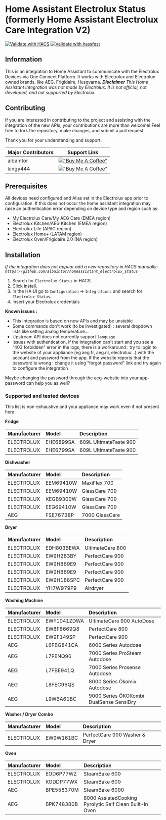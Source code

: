 # Home Assistant Electrolux Status (formerly Home Assistant Electrolux Care Integration V2)

[![Validate with HACS](https://github.com/albaintor/homeassistant_electrolux_status/actions/workflows/hacs.yml/badge.svg)](https://github.com/albaintor/homeassistant_electrolux_status/actions/workflows/hacs.yml)
[![Validate with hassfest](https://github.com/albaintor/homeassistant_electrolux_status/actions/workflows/hassfest.yml/badge.svg)](https://github.com/albaintor/homeassistant_electrolux_status/actions/workflows/hassfest.yml)

## Information

This is an integration to Home Assistant to communicate with the Electrolux Devices via One Connect Platform. It works with Electrolux and Electrolux owned brands, like AEG, Frigidaire, Husqvarna.
**_Disclaimer_** _This Home Assistant integration was not made by Electrolux. It is not official, not developed, and not supported by Electrolux._

## Contributing

If you are interested in contributing to the project and assisting with the integration of the new APIs, your contributions are more than welcome! Feel free to fork the repository, make changes, and submit a pull request.

Thank you for your understanding and support.

| Major Contributors | Support Link                                                                                                                         |
| ------------------ | ------------------------------------------------------------------------------------------------------------------------------------ |
| albaintor          | [!["Buy Me A Coffee"](https://www.buymeacoffee.com/assets/img/custom_images/orange_img.png)](https://www.buymeacoffee.com/albaintor) |
| kingy444           | [!["Buy Me A Coffee"](https://www.buymeacoffee.com/assets/img/custom_images/orange_img.png)](https://www.buymeacoffee.com/kingy444)  |

## Prerequisites

All devices need configured and Alias set in the Electrolux app prior to configuration.
If this does not occur the home assistant integration may raise an authentication error depending on device type and region such as:

- My Electrolux Care/My AEG Care (EMEA region)
- Electrolux Kitchen/AEG Kitchen (EMEA region)
- Electrolux Life (APAC region)
- Electrolux Home+ (LATAM region)
- Electrolux Oven/Frigidaire 2.0 (NA region)

## Installation

_If the integration does not appear add a new repository in HACS manually: `https://github.com/albaintor/homeassistant_electrolux_status`_

1. Search for `Electrolux Status` in HACS.
2. Click install.
3. In the HA UI go to `Configuration` -> `Integrations` and search for `Electrolux Status`.
4. Insert your Electrolux credentials

**Known issues :**

- This integration is based on new APIs and may be unstable
- Some commands don't work (to be investigated) : several dropdown lists like setting analog temperature...
- Upstream API does not currently support `language`
- Issues with authentication, if the integration can't start and you see a "403 forbidden" error in the logs, there is a workaround : try to login to the website of your appliance (eg aeg.fr, aeg.nl, electrolux...) with the account and password from the app. If the website reports that the password is wrong : change it using "forgot password" link and try again to configure the integration

Maybe changing the password through the aeg-website into your app-password can help you as well?

### Supported and tested devices

This list is non-exhaustive and your appliance may work even if not present here

**Fridge**

| Manufacturer | Model     | Description            |
| :----------- | :-------- | :--------------------- |
| ELECTROLUX   | EHE6899SA | 609L UltimateTaste 900 |
| ELECTROLUX   | EHE6799SA | 609L UltimateTaste 900 |

**Dishwasher**

| Manufacturer | Model     | Description    |
| :----------- | :-------- | :------------- |
| ELECTROLUX   | EEM69410W | MaxiFlex 700   |
| ELECTROLUX   | EEM69410W | GlassCare 700  |
| ELECTROLUX   | KEGB9300W | GlassCare 700  |
| ELECTROLUX   | EEG69410W | GlassCare 700  |
| AEG          | FSE76738P | 7000 GlassCare |

**Dryer**

| Manufacturer | Model      | Description      |
| :----------- | :--------- | :--------------- |
| ELECTROLUX   | EDH803BEWA | UltimateCare 800 |
| ELECTROLUX   | EW9H283BY  | PerfectCare 900  |
| ELECTROLUX   | EW9H869E9  | PerfectCare 900  |
| ELECTROLUX   | EW9H869E9  | PerfectCare 900  |
| ELECTROLUX   | EW9H188SPC | PerfectCare 900  |
| ELECTROLUX   | YH7W979P9  | Airdryer         |

**Washing Machine**

| Manufacturer | Model       | Description                             |
| :----------- | :---------- | :-------------------------------------- |
| ELECTROLUX   | EWF1041ZDWA | UltimateCare 900 AutoDose               |
| ELECTROLUX   | EW8F8669Q8  | PerfectCare 800                         |
| ELECTROLUX   | EW9F149SP   | PerfectCare 900                         |
| AEG          | L6FBG841CA  | 6000 Series Autodose                    |
| AEG          | L7FENQ96    | 7000 Series ProSteam Autodose           |
| AEG          | L7FBE941Q   | 7000 Series Prosense Autodose           |
| AEG          | L8FEC96QS   | 8000 Series Ökomix Autodose             |
| AEG          | L9WBA61BC   | 9000 Series ÖKOKombi DualSense SensiDry |

**Washer / Dryer Combo**

| Manufacturer | Model     | Description                    |
| :----------- | :-------- | :----------------------------- |
| ELECTROLUX   | EW9W161BC | PerfectCare 900 Washer & Dryer |

**Oven**

| Manufacturer | Model      | Description                                             |
| :----------- | :--------- | :------------------------------------------------------ |
| ELECTROLUX   | EOD6P77WZ  | SteamBake 600                                           |
| ELECTROLUX   | KODDP77WX  | SteamBake 600                                           |
| AEG          | BPE558370M | SteamBake 6000                                          |
| AEG          | BPK748380B | 8000 AssistedCooking Pyrolytic Self Clean Built-in Oven |
